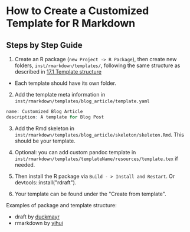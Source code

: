 # How to Create a Customized Template for R Markdown

## Steps by Step Guide

1. Create an R package (`new Project -> R Package`), then create new folders, `inst/rmarkdown/templates/`, following the same structure as described in  [17.1 Template structure](https://bookdown.org/yihui/rmarkdown/template-structure.html)

* Each template should have its own folder. 

2. Add the template meta information in `inst/rmarkdown/templates/blog_article/template.yaml`

```r
name: Customized Blog Article
description: A template for Blog Post
```

3. Add the Rmd skeleton in `inst/rmarkdown/templates/blog_article/skeleton/skeleton.Rmd`. This should be your template. 


4. Optional: you can add custom pandoc template in `inst/rmarkdown/templates/templateName/resources/template.tex` if needed. 

5. Then install the R package via `Build - > Install and Restart`. Or devtools::install("rdraft").  

6. Your template can be found under the "Create from template". 

Examples of package and template structure: 

* draft by [duckmayr](https://github.com/duckmayr/draft)
* rmarkdown by [yihui](https://github.com/rstudio/rmarkdown/tree/master/inst/rmarkdown/templates/html_vignette)



